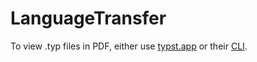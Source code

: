 # LanguageTransfer

To view .typ files in PDF, either use [typst.app](https://typst.app/) or their [CLI](https://github.com/typst/typst).